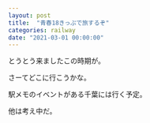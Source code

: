 ```yaml
---
layout: post
title:  "青春18きっぷで旅するぞ"
categories: railway
date: "2021-03-01 00:00:00"
---
```


とうとう来ましたこの時期が。

さーてどこに行こうかな。

駅メモのイベントがある千葉には行く予定。

他は考え中だ。
